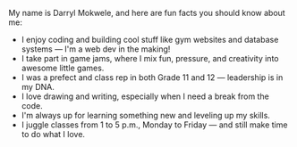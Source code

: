 My name is Darryl Mokwele, and here are fun facts you should know about me:
- I enjoy coding and building cool stuff like gym websites and database systems — I'm a web dev in the making!
- I take part in game jams, where I mix fun, pressure, and creativity into awesome little games.
- I was a prefect and class rep in both Grade 11 and 12 — leadership is in my DNA.
- I love drawing and writing, especially when I need a break from the code.
- I'm always up for learning something new and leveling up my skills.
- I juggle classes from 1 to 5 p.m., Monday to Friday — and still make time to do what I love.


